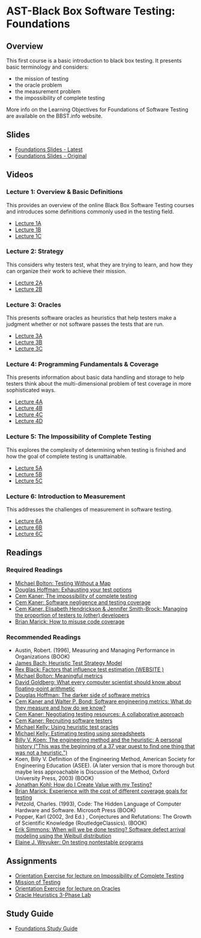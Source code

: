 # AST-Black Box Software Testing: Foundations

## Overview

This first course is a basic introduction to black box testing. It presents basic terminology and considers:

* the mission of testing
* the oracle problem
* the measurement problem
* the impossibility of complete testing

More info on the Learning Objectives for Foundations of Software Testing are available on the BBST.info website.

## Slides

* [Foundations Slides - Latest](./Foundations/slidesFoundations2020.pdf)
* [Foundations Slides - Original](./Foundations/slidesBBSTFoundationsNov2010.pdf)

## Videos

### Lecture 1: Overview & Basic Definitions

This provides an overview of the online Black Box Software Testing courses and introduces some definitions commonly used in the testing field.

* [Lecture 1A](https://www.youtube.com/watch?v=2g4EqP57l7I&t=3s)
* [Lecture 1B](https://www.youtube.com/watch?v=4K5bz-Eqo4s&t=1s)
* [Lecture 1C](https://www.youtube.com/watch?v=uW6Tge48mnw)

### Lecture 2: Strategy

This considers why testers test, what they are trying to learn, and how they can organize their work to achieve their mission.

* [Lecture 2A](https://www.youtube.com/watch?v=fGcgIK5aJpM)
* [Lecture 2B](https://www.youtube.com/watch?v=Rz7vmO3qD1o)

### Lecture 3: Oracles

This presents software oracles as heuristics that help testers make a judgment whether or not software passes the tests that are run.

* [Lecture 3A](https://www.youtube.com/watch?v=KS8AJ38dX9c)
* [Lecture 3B](https://www.youtube.com/watch?v=8guqhIddoyQ)
* [Lecture 3C](https://www.youtube.com/watch?v=6nO4zSeRYpk)

### Lecture 4: Programming Fundamentals & Coverage

This presents information about basic data handling and storage to help testers think about the multi-dimensional problem of test coverage in more sophisticated ways.

* [Lecture 4A](https://www.youtube.com/watch?v=JB0qFevqrac)
* [Lecture 4B](https://www.youtube.com/watch?v=20L-BHPfWUQ)
* [Lecture 4C](https://www.youtube.com/watch?v=2n7fkgooQns)
* [Lecture 4D](https://www.youtube.com/watch?v=DZ233xzyY0A)

### Lecture 5: The Impossibility of Complete Testing

This explores the complexity of determining when testing is finished and how the goal of complete testing is unattainable.

* [Lecture 5A](https://www.youtube.com/watch?v=HVLPCTNbj3Q&t=5s)
* [Lecture 5B](https://www.youtube.com/watch?v=GqKliMX1z-w)
* [Lecture 5C](https://www.youtube.com/watch?v=cYxySProFHA)

### Lecture 6: Introduction to Measurement

This addresses the challenges of measurement in software testing.

* [Lecture 6A](https://www.youtube.com/watch?v=TxO4dJERQLI)
* [Lecture 6B](https://www.youtube.com/watch?v=HqWaiyT8VLc)
* [Lecture 6C](https://www.youtube.com/watch?v=axh3QB9nlNU)

## Readings

### Required Readings

* [Michael Bolton: Testing Without a Map](./Foundations/Readings/Bolton_2005-01-TestingWithoutAMap.pdf)  
* [Douglas Hoffman: Exhausting your test options](Foundations/Readings/Hoffman_Exhaust_Options.pdf)  
* [Cem Kaner: The impossibility of complete testing](Foundations/Readings/Kaner_impossibility.pdf)  
* [Cem Kaner: Software negligence and testing coverage](Foundations/Readings/Kaner_negligence_and_testing_coverage.pdf)  
* [Cem Kaner, Elisabeth Hendrickson & Jennifer Smith-Brock: Managing the proportion of testers to \(other\) developers](Foundations/Readings/Kaner_pnsqc_ratio_of_testers.pdf)  
* [Brian Marick: How to misuse code coverage](Foundations/Readings/Marick_coverage.pdf) 

### Recommended Readings


* Austin, Robert. \(1996\), Measuring and Managing Performance in Organizations \(BOOK\) 
* [James Bach: Heuristic Test Strategy Model](https://www.satisfice.com/download/heuristic-test-strategy-model)
* [Rex Black: Factors that influence test estimation \(WEBSITE \)](https://www.stickyminds.com/article/factors-influence-test-estimation)
* [Michael Bolton: Meaningful metrics](Foundations/Readings/Bolton_MetricsBlogPost.pdf)
* [David Goldberg: What every computer scientist should know about floating-point arithmetic](Foundations/Readings/Goldberg_FloatingPoint.pdf)
* [Douglas Hoffman: The darker side of software metrics](Foundations/Readings/Hoffman_DarkerSideMetrics.pdf)
* [Cem Kaner and Walter P. Bond: Software engineering metrics: What do they measure and how do we know?](Foundations/Readings/Kaner_Bond_metrics2004.pdf)  
* [Cem Kaner: Negotiating testing resources: A collaborative approach](Foundations/Readings/Kaner_NegotiatingTestResources.pdf)  
* [Cem Kaner: Recruiting software testers](Foundations/Readings/Kaner_JobsRev6.pdf)  
* [Michael Kelly: Using heuristic test oracles](Foundations/Readings/Kelly_UsingTestOracles.pdf)  
* [Michael Kelly: Estimating testing using spreadsheets](Foundations/Readings/Kelly_estimating_testing.pdf)  
* [Billy V. Koen: The engineering method and the heuristic: A personal history \("This was the beginning of a 37 year quest to find one thing that was not a heuristic."\)](Foundations/Readings/Koen_EngineeringMethod.pdf)
* Koen, Billy V. Definition of the Engineering Method, American Society for Engineering Education \(ASEE\). \(A later version that is more thorough but maybe less approachable is Discussion of the Method, Oxford University Press, 2003\) \(BOOK\) 
* [Jonathan Kohl: How do I Create Value with my Testing?](Foundations/Readings/Kohl_Blog_CreateValue.pdf)  
* [Brian Marick: Experience with the cost of different coverage goals for testing](Foundations/Readings/Marick_experience.pdf)
* Petzold, Charles. \(1993\), Code: The Hidden Language of Computer Hardware and Software. Microsoft Press \(BOOK\) 
* Popper, Karl \(2002, 3rd Ed.\) , Conjectures and Refutations: The Growth of Scientific Knowledge \(RoutledgeClassics\). \(BOOK\) 
* [Erik Simmons: When will we be done testing? Software defect arrival modeling using the Weibull distribution](Foundations/Readings/Simmons_Weibull.pdf)
* [Elaine J. Weyuker: On testing nontestable programs](Foundations/Readings/Weyuker_ontestingnontestable.pdf) 

## Assignments

* [Orientation Exercise for lecture on Impossibility of Complete Testing](./Foundations/Assignments/MissionOfTestingSpring2011a.pdf) 
* [Mission of Testing](./Foundations/Assignments/OracleHeuristicsLab6b.pdf) 
* [Orientation Exercise for lecture on Oracles](./Foundations/Assignments/OraclesPreviewLabFIT_BBST_fall2011.pdf) 
* [Oracle Heuristics 3-Phase Lab](./Foundations/Assignments/PreviewSquareRootLab.pdf) 

## Study Guide

* [Foundations Study Guide](./Foundations/bbstFoundationsStudyGuide.pdf)
